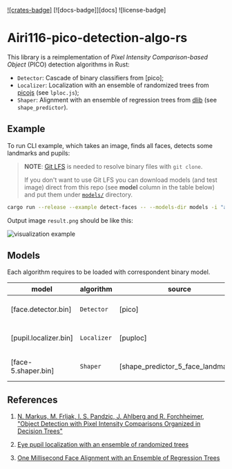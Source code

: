 [![crates-badge]][crates]
[![docs-badge]][docs]
![license-badge]

# Airi116-pico-detection-algo-rs

This library is a reimplementation of _Pixel Intensity Comparison-based Object_ (PICO) detection algorithms in Rust:

- `Detector`: Cascade of binary classifiers from [pico];
- `Localizer`: Localization with an ensemble of randomized trees from [picojs](https://github.com/nenadmarkus/picojs) (see `lploc.js`);
- `Shaper`: Alignment with an ensemble of regression trees from [dlib](https://github.com/davisking/dlib) (see `shape_predictor`).

## Example

To run CLI example, which takes an image, finds all faces, detects some landmarks and pupils:

> **NOTE**: [Git LFS](https://git-lfs.github.com/) is needed to resolve binary files with `git clone`.
>
> If you don't want to use Git LFS you can download models (and test image) direct from this repo
> (see **model** column in the table below)
> and put them under [`models/`](./models) directory.

```sh
cargo run --release --example detect-faces -- --models-dir models -i "assets/test.png" --score 35.0 -o result.png
```

Output image `result.png` should be like this:

![visualization example](./assets/result.png)

## Models

Each algorithm requires to be loaded with correspondent binary model.

| model                     | algorithm   | source                             | Description               |
|---------------------------|-------------|------------------------------------|---------------------------|
| [face.detector.bin]       | `Detector`  | [pico]                             | Human face classifier     |
| [pupil.localizer.bin]     | `Localizer` | [puploc]                           | Human eye pupil localizer |
| [face-5.shaper.bin]       | `Shaper`    | [shape_predictor_5_face_landmarks] | Human 5 face landmarks    |

## References

1. [N. Markus, M. Frljak, I. S. Pandzic, J. Ahlberg and R. Forchheimer, "Object Detection with Pixel Intensity Comparisons Organized in Decision Trees"](http://arxiv.org/abs/1305.4537)

2. [Eye pupil localization with an ensemble of randomized trees](https://across.fer.hr/_download/repository/PR4885.pdf)

3. [One Millisecond Face Alignment with an Ensemble of Regression Trees](https://www.cv-foundation.org/openaccess/content_cvpr_2014/papers/Kazemi_One_Millisecond_Face_2014_CVPR_paper.pdf)

[crates]: https://crates.io